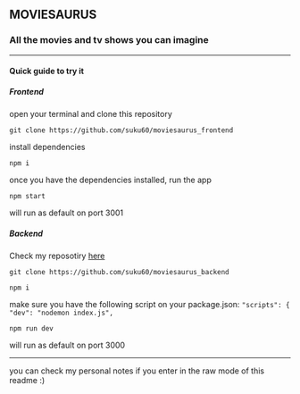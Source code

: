 ## MOVIESAURUS 

### All the movies and tv shows you can imagine 

---

####   Quick guide to try it  
##### Frontend

open your terminal and clone this repository

``git clone https://github.com/suku60/moviesaurus_frontend``

install dependencies

``npm i``

once you have the dependencies installed, run the app


``npm start``
 
will run as default on port 3001 

##### Backend

Check my reposotiry [here](https://github.com/suku60/moviesaurus_backend)

``git clone https://github.com/suku60/moviesaurus_backend``

``npm i``

make sure you have the following script on your package.json:
``"scripts": {``
   `` "dev": "nodemon index.js",``

``npm run dev``

will run as default on port 3000

---

you can check my personal notes if you enter in the raw mode of this readme :)

<!-- 
- This readme will have to show how to connect with backend throw the assigned port
explain what to do in our website.
explain how redux will do it's job showing or not showing things depending on user's privileges

- img: each view and variation of itself, explained.

 -->



<!-- 
MAIN WEBPAGE IDEA: moviesaurus will be a netflix of black&white movies // you'll be able to see all b&w movies stored at moviedatabase api's. Orders: you'll generate an order depending on the movie you wish to see, then, our servers will find all the options and possible video hosting sites and will send you a resopnse with all the data it has found. Making kind of a google for 'renting' movies for free.
The tagword black and white.

BACKENDCONNECT:
- PASOS A SEGUIR:
[1] actualizar orders en backend: darle fecha de inicio y final.
- se debe mostrar de una order: si está activa o no. fecha inicio, y fecha final
[2] vista de admin: tiene acceso a los endpoints que necesita el isAdmin 
[3] develop header: token & no token view. 

FRONT:
- vistas a desarrollar:
  [1] profile
  [2] modify profile data
  [3] orders
  [4] new order

REGISTER: 
- divide Birthdate into 3 input fields so we get a full birthdate:
  

- make unable to see the form as an user, instead, let's show a funny phrase or the register order form, and so we use the same css' for it.


HOME: 
-  let's make a function that returns another view with the most popular movies and some other things below the login & background
-  home user: show a couple most watched b&w movies

COMPONENTS: 
-logout button animation fix / message: u sure about to leave?
- create a button that activates the function 'sendData' to an endpoint depending on the user ID. example: user id = 7; if user ID = 7, then we will execute the endpoints with the admin pass and privileges. 
- we can also create a function that detects the kind of data we're sending and execute a function depending on this data itself. 

-- EXTERNAL THINGS --
- develop MOVIESAURUS logo / front page
- profile: be able to modify your own sidebar
    
EXTRA FOR FREE TIME:
[1] css & js animation all data fields at register go inside the register div and then it sends the data.
[2] develop further:
                        <BrowserRouter>
                              <Routes>
                                  <Route path="/" element={<Home/>}/>
                                  <Route path="/register" element={<Register/>}/>
                                  <Route path="/login" element={<Login/>}/>
                              </Routes>
                              
                              <Routes>
                                  <Route path="/register" element={<Home/>}/>
                                  <Route path="/login" element={<Register/>}/>
                                  <Route path="/" element={<Login/>}/>
                              </Routes>
                              <Footer/>
                              </BrowserRouter>  

-->











